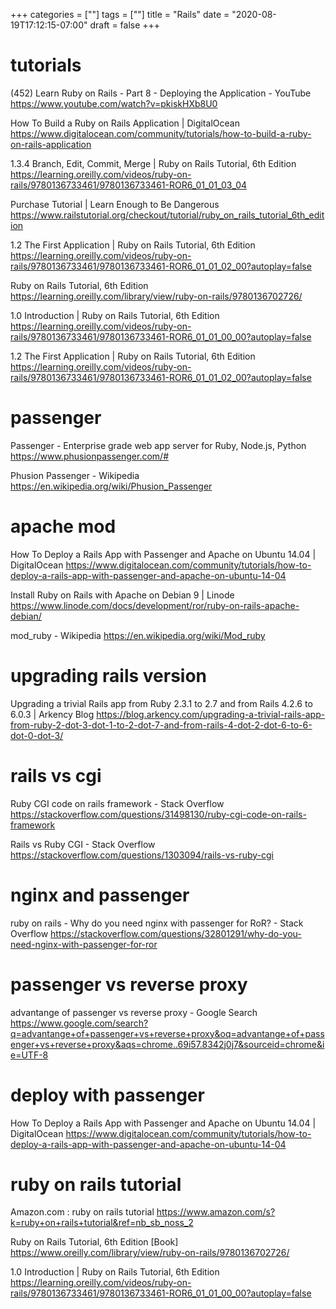 +++
categories = [""]
tags = [""]
title = "Rails"
date = "2020-08-19T17:12:15-07:00"
draft = false
+++

# tutorials

(452) Learn Ruby on Rails - Part 8 - Deploying the Application - YouTube
https://www.youtube.com/watch?v=pkiskHXb8U0

How To Build a Ruby on Rails Application | DigitalOcean
https://www.digitalocean.com/community/tutorials/how-to-build-a-ruby-on-rails-application

1.3.4 Branch, Edit, Commit, Merge | Ruby on Rails Tutorial, 6th Edition
https://learning.oreilly.com/videos/ruby-on-rails/9780136733461/9780136733461-ROR6_01_01_03_04

Purchase Tutorial | Learn Enough to Be Dangerous
https://www.railstutorial.org/checkout/tutorial/ruby_on_rails_tutorial_6th_edition

1.2 The First Application | Ruby on Rails Tutorial, 6th Edition
https://learning.oreilly.com/videos/ruby-on-rails/9780136733461/9780136733461-ROR6_01_01_02_00?autoplay=false

Ruby on Rails Tutorial, 6th Edition
https://learning.oreilly.com/library/view/ruby-on-rails/9780136702726/

1.0 Introduction | Ruby on Rails Tutorial, 6th Edition
https://learning.oreilly.com/videos/ruby-on-rails/9780136733461/9780136733461-ROR6_01_01_00_00?autoplay=false

1.2 The First Application | Ruby on Rails Tutorial, 6th Edition
https://learning.oreilly.com/videos/ruby-on-rails/9780136733461/9780136733461-ROR6_01_01_02_00?autoplay=false

# passenger

Passenger - Enterprise grade web app server for Ruby, Node.js, Python
https://www.phusionpassenger.com/#

Phusion Passenger - Wikipedia
https://en.wikipedia.org/wiki/Phusion_Passenger

# apache mod

How To Deploy a Rails App with Passenger and Apache on Ubuntu 14.04 | DigitalOcean
https://www.digitalocean.com/community/tutorials/how-to-deploy-a-rails-app-with-passenger-and-apache-on-ubuntu-14-04

Install Ruby on Rails with Apache on Debian 9 | Linode
https://www.linode.com/docs/development/ror/ruby-on-rails-apache-debian/

mod_ruby - Wikipedia
https://en.wikipedia.org/wiki/Mod_ruby

# upgrading rails version

Upgrading a trivial Rails app from Ruby 2.3.1 to 2.7 and from Rails 4.2.6 to 6.0.3 | Arkency Blog
https://blog.arkency.com/upgrading-a-trivial-rails-app-from-ruby-2-dot-3-dot-1-to-2-dot-7-and-from-rails-4-dot-2-dot-6-to-6-dot-0-dot-3/

# rails vs cgi 

Ruby CGI code on rails framework - Stack Overflow
https://stackoverflow.com/questions/31498130/ruby-cgi-code-on-rails-framework

Rails vs Ruby CGI - Stack Overflow
https://stackoverflow.com/questions/1303094/rails-vs-ruby-cgi

# nginx and passenger

ruby on rails - Why do you need nginx with passenger for RoR? - Stack Overflow
https://stackoverflow.com/questions/32801291/why-do-you-need-nginx-with-passenger-for-ror

# passenger vs reverse proxy

advantange of passenger vs reverse proxy - Google Search
https://www.google.com/search?q=advantange+of+passenger+vs+reverse+proxy&oq=advantange+of+passenger+vs+reverse+proxy&aqs=chrome..69i57.8342j0j7&sourceid=chrome&ie=UTF-8

# deploy with passenger

How To Deploy a Rails App with Passenger and Apache on Ubuntu 14.04 | DigitalOcean
https://www.digitalocean.com/community/tutorials/how-to-deploy-a-rails-app-with-passenger-and-apache-on-ubuntu-14-04

# ruby on rails tutorial

Amazon.com : ruby on rails tutorial
https://www.amazon.com/s?k=ruby+on+rails+tutorial&ref=nb_sb_noss_2

Ruby on Rails Tutorial, 6th Edition [Book]
https://www.oreilly.com/library/view/ruby-on-rails/9780136702726/

1.0 Introduction | Ruby on Rails Tutorial, 6th Edition
https://learning.oreilly.com/videos/ruby-on-rails/9780136733461/9780136733461-ROR6_01_01_00_00?autoplay=false

